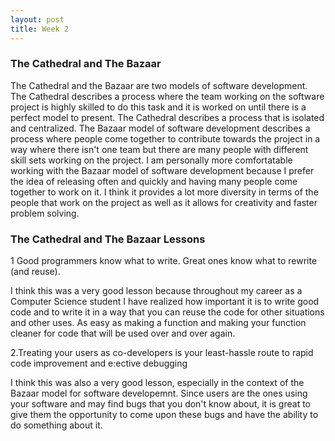 ```yaml
---
layout: post
title: Week 2
---
```


### The Cathedral and The Bazaar 
The Cathedral and the Bazaar are two models of software development. The Cathedral describes a process where the team working on the software project is highly skilled to do this task and it is worked on until there is a perfect model to present. The Cathedral describes a process that is isolated and centralized. The Bazaar model of software development describes a process where people come together to contribute towards the project in a way where there isn't one team but there are many people with different skill sets working on the project. I am personally more comfortatable working with the Bazaar model of software development because I prefer the idea of releasing often and quickly and having many people come together to work on it. I think it provides a lot more diversity in terms of the people that work on the project as well as it allows for creativity and faster problem solving.

### The Cathedral and The Bazaar Lessons
1 Good programmers know what to write. Great ones know what
to rewrite (and reuse).

I think this was a very good lesson because throughout my career as a Computer Science student I have realized how important it is to write good code and to write it in a way that you can reuse the code for other situations and other uses. As easy as making a function and making your function cleaner for code that will be used over and over again. 

2.Treating your users as co-developers is your least-hassle route to
rapid code improvement and e:ective debugging

I think this was also a very good lesson, especially in the context of the Bazaar model for software developemnt. Since users are the ones using your software and may find bugs that you don't know about, it is great to give them the opportunity to come upon these bugs and have the ability to do something about it. 




